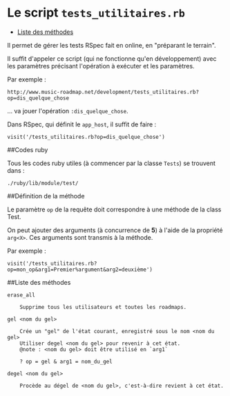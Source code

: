 # Le script `tests_utilitaires.rb`

* [Liste des méthodes](#method_list)


Il permet de gérer les tests RSpec fait en online, en "préparant le terrain".

Il suffit d'appeler ce script (qui ne fonctionne qu'en développement) avec les paramètres précisant l'opération à exécuter et les paramètres.

Par exemple&nbsp;:

    http://www.music-roadmap.net/development/tests_utilitaires.rb?op=dis_quelque_chose

… va jouer l'opération `:dis_quelque_chose`.

Dans RSpec, qui définit le `app_host`, il suffit de faire&nbsp;:

    visit('/tests_utilitaires.rb?op=dis_quelque_chose')

##Codes ruby

Tous les codes ruby utiles (à commencer par la classe `Tests`) se trouvent dans :

    ./ruby/lib/module/test/
    
##Définition de la méthode

Le paramètre `op` de la requête doit correspondre à une méthode de la class Test.

On peut ajouter des arguments (à concurrence de **5**) à l'aide de la propriété `arg<X>`. Ces arguments sont transmis à la méthode.
  
Par exemple&nbsp;:

    visit('/tests_utilitaires.rb?op=mon_op&arg1=Premier%argument&arg2=deuxième')

<a name='method_list'></a>
##Liste des méthodes

    erase_all
    
        Supprime tous les utilisateurs et toutes les roadmaps.
    
    gel <nom du gel>
    
        Crée un "gel" de l'état courant, enregistré sous le nom <nom du gel>
        Utiliser degel <nom du gel> pour revenir à cet état.
        @note : <nom du gel> doit être utilisé en `arg1`
        
        ? op = gel & arg1 = nom_du_gel
    
    degel <nom du gel>
    
        Procède au dégel de <nom du gel>, c'est-à-dire revient à cet état.